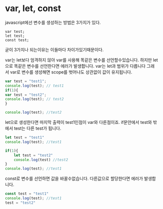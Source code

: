 # var, let, const

javascript에선 변수를 생성하는 방법은 3가지가 있다. 

```
var test;
let test;
const test;
```

굳이 3가지나 되는이유는 이들마다 차이가있기때문이다.

var는 let보다 엄격하지 않아 var를 사용해 똑같은 변수를 선언할수있습니다. 하지만 let으로 똑같은 변수를 선언한다면 에러가 발생합니다. var는 let과 범위가 다릅니다 그래서 var로 변수를 생성해면  scope를 벗어나도 상관없이 값이 유지됩니다.

```javascript
var test = "test1";
console.log(test); // test1
if(1){
var test = "test2";
console.log(test); // test2
}

console.log(test); //test2
```

let으로 생성한다면 마지막 출력이 test1인점이 var와 다른점이죠. if문안에서 test와 밖에서 test는 다른 test가 됩니다.

```javascript
let test = "test1"
console.log(test); //test1

if(1){
    let test = "test2"
    console.log(test) //test2
}
console.log(test); //test1
```

const로 변수를 선언하면 값을 바꿀수없습니다. 다른값으로 할당한다면 에러가 발생합니다.

```javascript
const test = "test1"
console.log(test); //test1
test = "test2"
```

